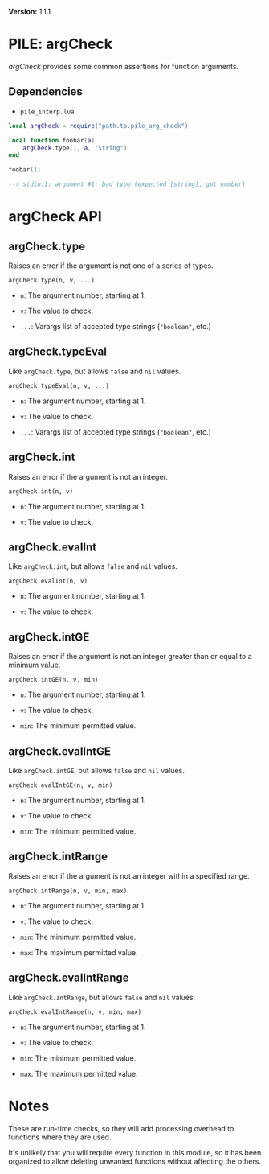 **Version:** 1.1.1

# PILE: argCheck


*argCheck* provides some common assertions for function arguments.


## Dependencies

* `pile_interp.lua`


```lua
local argCheck = require("path.to.pile_arg_check")

local function foobar(a)
	argCheck.type(1, a, "string")
end

foobar(1)

--> stdin:1: argument #1: bad type (expected [string], got number)
```


# argCheck API

## argCheck.type

Raises an error if the argument is not one of a series of types.

`argCheck.type(n, v, ...)`

* `n`: The argument number, starting at 1.

* `v`: The value to check.

* `...`: Varargs list of accepted type strings (`"boolean"`, etc.)


## argCheck.typeEval

Like `argCheck.type`, but allows `false` and `nil` values.

`argCheck.typeEval(n, v, ...)`

* `n`: The argument number, starting at 1.

* `v`: The value to check.

* `...`: Varargs list of accepted type strings (`"boolean"`, etc.)


## argCheck.int

Raises an error if the argument is not an integer.

`argCheck.int(n, v)`

* `n`: The argument number, starting at 1.

* `v`: The value to check.


## argCheck.evalInt

Like `argCheck.int`, but allows `false` and `nil` values.

`argCheck.evalInt(n, v)`

* `n`: The argument number, starting at 1.

* `v`: The value to check.


## argCheck.intGE

Raises an error if the argument is not an integer greater than or equal to a minimum value.

`argCheck.intGE(n, v, min)`

* `n`: The argument number, starting at 1.

* `v`: The value to check.

* `min`: The minimum permitted value.


## argCheck.evalIntGE

Like `argCheck.intGE`, but allows `false` and `nil` values.

`argCheck.evalIntGE(n, v, min)`

* `n`: The argument number, starting at 1.

* `v`: The value to check.

* `min`: The minimum permitted value.


## argCheck.intRange

Raises an error if the argument is not an integer within a specified range.

`argCheck.intRange(n, v, min, max)`

* `n`: The argument number, starting at 1.

* `v`: The value to check.

* `min`: The minimum permitted value.

* `max`: The maximum permitted value.


## argCheck.evalIntRange

Like `argCheck.intRange`, but allows `false` and `nil` values.

`argCheck.evalIntRange(n, v, min, max)`

* `n`: The argument number, starting at 1.

* `v`: The value to check.

* `min`: The minimum permitted value.

* `max`: The maximum permitted value.


# Notes

These are run-time checks, so they will add processing overhead to functions where they are used.

It's unlikely that you will require every function in this module, so it has been organized to allow deleting unwanted functions without affecting the others.
